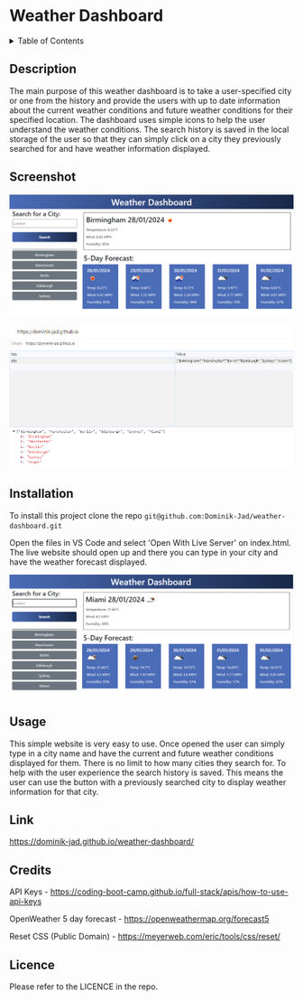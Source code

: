 # Weather Dashboard




<details>
  <summary>Table of Contents</summary>
  <ol>
    <li><a href="#Description">Description</a></li>
    <li><a href="#Screenshot">Screenshot</a></li>
    <li><a href="#Installation">Installation</a></li>
    <li><a href="#Usage">Usage</a></li>
    <li><a href="#Link">Link</a></li>
    <li><a href="#Credits">Credits</a></li>
    <li><a href="#License">License</a></li>
  </ol>
</details>




## Description
The main purpose of this weather dashboard is to take a user-specified city or one from the history and provide the users with up to date information about the current weather conditions and future weather conditions for their specified location.  The dashboard uses simple icons to help the user understand the weather conditions. The search history is saved in the local storage of the user so that they can simply click on a city they previously searched for and have weather information displayed.


## Screenshot




![Screenshot of the weatherdashboard](./assets/images/screenshot-01.PNG)

![Screenshot of the weatherdashboard storage](./assets/images/screenshot-03.PNG)




## Installation




To install this project clone the repo
    ```
    git@github.com:Dominik-Jad/weather-dashboard.git
    ```


Open the files in VS Code and select 'Open With Live Server' on index.html. The live website should open up and there you can type in your city and have the weather forecast displayed.




![Screenshot of the workday scheduler](./assets/images/screenshot-02.PNG)








## Usage

This simple website is very easy to use. Once opened the user can simply type in a city name and have the current and future weather conditions displayed for them. There is no limit to how many cities they search for. To help with the user experience the search history is saved. This means the user can use the button with a previously searched city to display weather information for that city.


## Link




https://dominik-jad.github.io/weather-dashboard/


## Credits


API Keys - https://coding-boot-camp.github.io/full-stack/apis/how-to-use-api-keys

OpenWeather 5 day forecast - https://openweathermap.org/forecast5

Reset CSS (Public Domain) - https://meyerweb.com/eric/tools/css/reset/

## Licence




Please refer to the LICENCE in the repo.





